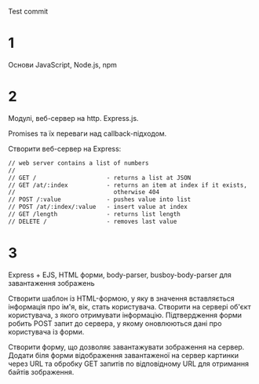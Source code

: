 Test commit

# 1

Основи JavaScript, Node.js, npm

# 2

Модулі, веб-сервер на http. Express.js.

Promises та їх переваги над callback-підходом.

Створити веб-сервер на Express:
```txt
// web server contains a list of numbers
//
// GET / 					- returns a list at JSON
// GET /at/:index 			- returns an item at index if it exists, 
//							  otherwise 404
// POST /:value 			- pushes value into list
// POST /at/:index/:value 	- insert value at index
// GET /length 				- returns list length
// DELETE / 				- removes last value
```

# 3 

Express + EJS, HTML форми, body-parser, busboy-body-parser для завантаження зображень

Створити шаблон із HTML-формою, у яку в значення вставляється інформація про ім'я, вік, стать користувача. Створити на сервері об'єкт користувача, з якого отримувати інформацію. Підтвердження форми робить POST запит до сервера, у якому оновлюються дані про користувача із форми.

Створити форму, що дозволяє завантажувати зображення на сервер. Додати біля форми відображення завантаженої на сервер картинки через URL та обробку GET запитів по відповідному URL для отримання байтів зображення.
